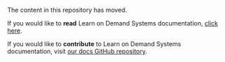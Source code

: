 The content in this repository has moved. 

If you would like to **read** Learn on Demand Systems documentation, [click here](https://docs.learnondemandsystems.com/lod/home.md).

If you would like to **contribute** to Learn on Demand Systems documentation, visit [our docs GitHub repository](https://github.com/LearnOnDemandSystems/docs).
